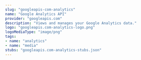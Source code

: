 ```yaml
---
slug: "googleapis-com-analytics"
name: "Google Analytics API"
provider: "googleapis.com"
description: "Views and manages your Google Analytics data."
logo: "googleapis.com-analytics-logo.png"
logoMediaType: "image/png"
tags:
- name: "analytics"
- name: "media"
stubs: "googleapis.com-analytics-stubs.json"
---
```

